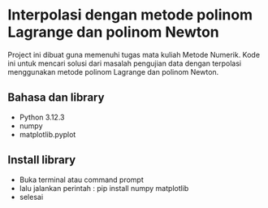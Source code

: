 # Interpolasi dengan metode polinom Lagrange dan polinom Newton
Project ini dibuat guna memenuhi tugas mata kuliah Metode Numerik.
Kode ini untuk mencari solusi dari masalah pengujian data dengan terpolasi menggunakan metode polinom Lagrange dan polinom Newton.

## Bahasa dan library
- Python 3.12.3
- numpy
- matplotlib.pyplot
  
## Install library
* Buka terminal atau command prompt
* lalu jalankan perintah : pip install numpy matplotlib
* selesai

